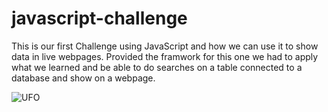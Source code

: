 # javascript-challenge

This is our first Challenge using JavaScript and how we can use it to show data in live webpages. Provided the framwork for this one we had to apply what we learned and be able to do searches on a table connected to a database and show on a webpage.

![UFO](https://user-images.githubusercontent.com/68042445/120896691-a2dac000-c5f0-11eb-934c-53c20b3b3b6e.PNG)
